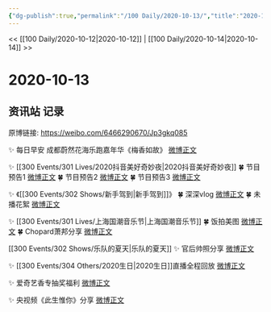 ```yaml
---
{"dg-publish":true,"permalink":"/100 Daily/2020-10-13/","title":"2020-10-13","created":"2023-04-08T15:01:10.301+08:00","updated":"2023-04-08T15:01:56.682+08:00"}
---
```



<< [[100 Daily/2020-10-12\|2020-10-12]] | [[100 Daily/2020-10-14\|2020-10-14]] >>

# 2020-10-13

## 资讯站 记录

原博链接: https://weibo.com/6466290670/Jp3gkq085

✨ 每日早安
成都蔚然花海乐跑嘉年华《梅香如故》
[微博正文](https://m.weibo.cn/6466290670/4559486653828763)

✨ [[300 Events/301 Lives/2020抖音美好奇妙夜\|2020抖音美好奇妙夜]]
🍀 节目预告1 [微博正文](https://m.weibo.cn/6466290670/4559525925621891)
🍀 节目预告2 [微博正文](https://m.weibo.cn/6466290670/4559573451800934)
🍀 节目预告3 [微博正文](https://m.weibo.cn/6466290670/4559661800097614)

✨ 《[[300 Events/302 Shows/新手驾到\|新手驾到]]》
🍀 深深vlog [微博正文](https://m.weibo.cn/6466290670/4559579403524090)
🍀 未播花絮 [微博正文](https://m.weibo.cn/6466290670/4559612319897800)

✨ [[300 Events/301 Lives/上海国潮音乐节\|上海国潮音乐节]]
🍀 饭拍美图 [微博正文](https://m.weibo.cn/5516625428/4559515900451044)
🍀 Chopard萧邦分享 [微博正文](https://m.weibo.cn/6466290670/4559627896760689)

[[300 Events/302 Shows/乐队的夏天\|乐队的夏天]]
✨ 官后帅照分享 [微博正文](https://m.weibo.cn/6466290670/4559667579853389)

✨ [[300 Events/304 Others/2020生日\|2020生日]]直播全程回放 [微博正文](https://m.weibo.cn/6466290670/4559688753225197)

✨ 爱奇艺香专抽奖福利 [微博正文](https://m.weibo.cn/6466290670/4559629366072542)

✨ 央视频《此生惟你》分享 [微博正文](https://m.weibo.cn/6466290670/4559678732245127)
